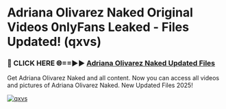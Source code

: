 # Adriana Olivarez Naked Original Videos 0nlyFans Leaked - Files Updated! (qxvs)

<h3>🔴 CLICK HERE 🌐==►► <a href="https://tinyurl.com/yckcrads" rel="nofollow">Adriana Olivarez Naked Updated Files</a></h3>

Get Adriana Olivarez Naked and all content. Now you can access all videos and pictures of Adriana Olivarez Naked. New Updated Files 2025!

[![qxvs](https://i.imgur.com/hpKpOFt.gif)](https://tinyurl.com/yckcrads)
